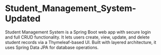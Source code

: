 # Student_Management_System-Updated
Student Management System is a Spring Boot web app with secure login and full CRUD functionality. It lets users create, view, update, and delete student records via a Thymeleaf-based UI. Built with layered architecture, it uses Spring Data JPA for database operations.
